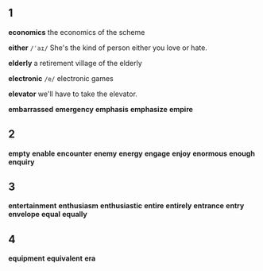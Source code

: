 ## 1
**economics** 
the economics of the scheme

**either** 
`/ˈaɪ/`
She's the kind of person either you love or hate.

**elderly** 
a retirement  village of the elderly

**electronic** 
`/e/`
electronic games

**elevator** 
we'll have to take the elevator.

**embarrassed** 
**emergency** 
**emphasis** 
**emphasize** 
**empire** 

## 2
**empty** 
**enable** 
**encounter** 
**enemy** 
**energy** 
**engage** 
**enjoy** 
**enormous** 
**enough** 
**enquiry** 

## 3
**entertainment** 
**enthusiasm** 
**enthusiastic** 
**entire** 
**entirely** 
**entrance** 
**entry** 
**envelope** 
**equal** 
**equally**

## 4 
**equipment** 
**equivalent** 
**era** 